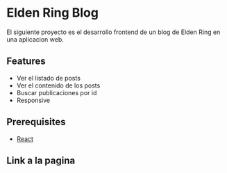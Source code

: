 # Elden Ring Blog

El siguiente proyecto es el desarrollo frontend de un blog de Elden Ring en una aplicacion web.

## Features

- Ver el listado de posts
- Ver el contenido de los posts
- Buscar publicaciones por id
- Responsive


## Prerequisites

- [React](https://reactjs.org/)

## Link a la pagina